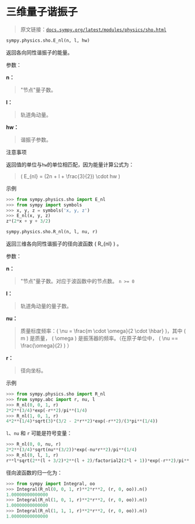 # 三维量子谐振子

> 原文链接：[`docs.sympy.org/latest/modules/physics/sho.html`](https://docs.sympy.org/latest/modules/physics/sho.html)

```py
sympy.physics.sho.E_nl(n, l, hw)
```

返回各向同性谐振子的能量。

参数：

**n：**

> "节点"量子数。

**l：**

> 轨道角动量。

**hw：**

> 谐振子参数。

注意事项

返回值的单位与`hw`的单位相匹配，因为能量计算公式为：

> \( E_{nl} = (2n + l + \frac{3}{2}) \cdot hw \)

示例

```py
>>> from sympy.physics.sho import E_nl
>>> from sympy import symbols
>>> x, y, z = symbols('x, y, z')
>>> E_nl(x, y, z)
z*(2*x + y + 3/2) 
```

```py
sympy.physics.sho.R_nl(n, l, nu, r)
```

返回三维各向同性谐振子的径向波函数 \( R_{nl} \) 。

参数：

**n：**

> "节点"量子数。对应于波函数中的节点数。 `n >= 0`

**l：**

> 轨道角动量的量子数。

**nu：**

> 质量标度频率：\( \nu = \frac{m \cdot \omega}{2 \cdot \hbar} \)，其中 \( m \) 是质量， \( \omega \) 是振荡器的频率。（在原子单位中， \( \nu == \frac{\omega}{2} \) ）

**r：**

> 径向坐标。

示例

```py
>>> from sympy.physics.sho import R_nl
>>> from sympy.abc import r, nu, l
>>> R_nl(0, 0, 1, r)
2*2**(3/4)*exp(-r**2)/pi**(1/4)
>>> R_nl(1, 0, 1, r)
4*2**(1/4)*sqrt(3)*(3/2 - 2*r**2)*exp(-r**2)/(3*pi**(1/4)) 
```

`l`、`nu` 和 `r` 可能是符号变量：

```py
>>> R_nl(0, 0, nu, r)
2*2**(3/4)*sqrt(nu**(3/2))*exp(-nu*r**2)/pi**(1/4)
>>> R_nl(0, l, 1, r)
r**l*sqrt(2**(l + 3/2)*2**(l + 2)/factorial2(2*l + 1))*exp(-r**2)/pi**(1/4) 
```

径向波函数的归一化为：

```py
>>> from sympy import Integral, oo
>>> Integral(R_nl(0, 0, 1, r)**2*r**2, (r, 0, oo)).n()
1.00000000000000
>>> Integral(R_nl(1, 0, 1, r)**2*r**2, (r, 0, oo)).n()
1.00000000000000
>>> Integral(R_nl(1, 1, 1, r)**2*r**2, (r, 0, oo)).n()
1.00000000000000 
```
